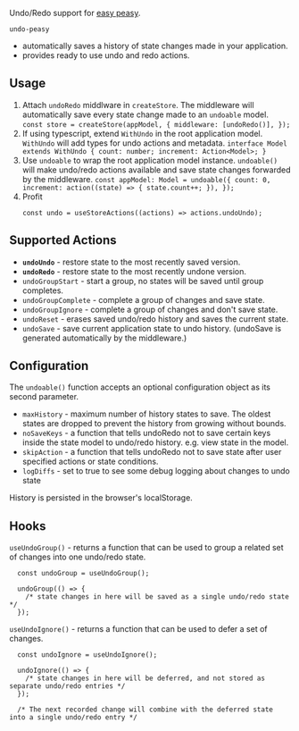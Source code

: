 Undo/Redo support for [easy peasy](https://easy-peasy.now.sh/).

`undo-peasy`

- automatically saves a history of state changes made in your application.
- provides ready to use undo and redo actions.

## Usage

1. Attach `undoRedo` middlware in `createStore`.
   The middleware will automatically save every state change made to an `undoable` model.
   `const store = createStore(appModel, { middleware: [undoRedo()], });`
1. If using typescript, extend `WithUndo` in the root application model.
   `WithUndo` will add types for undo actions and metadata.
   `interface Model extends WithUndo { count: number; increment: Action<Model>; }`
1. Use `undoable` to wrap the root application model instance.
   `undoable()` will make undo/redo actions available and save state changes forwarded by the middleware.
   `const appModel: Model = undoable({ count: 0, increment: action((state) => { state.count++; }), });`
1. Profit
   ```
   const undo = useStoreActions((actions) => actions.undoUndo);
   ```

## Supported Actions

- **`undoUndo`** - restore state to the most recently saved version.
- **`undoRedo`** - restore state to the most recently undone version.
- `undoGroupStart` - start a group, no states will be saved until group completes.
- `undoGroupComplete` - complete a group of changes and save state.
- `undoGroupIgnore` - complete a group of changes and don't save state.
- `undoReset` - erases saved undo/redo history and saves the current state.
- `undoSave` - save current application state to undo history.
  (undoSave is generated automatically by the middleware.)

## Configuration

The `undoable()` function accepts an optional configuration object as its second parameter.

- `maxHistory` - maximum number of history states to save. The oldest states are dropped to prevent the history from growing without bounds.
- `noSaveKeys` - a function that tells undoRedo not to save certain keys inside the state model
  to undo/redo history. e.g. view state in the model.
- `skipAction` - a function that tells undoRedo not to save state after user specified actions
  or state conditions.
- `logDiffs` - set to true to see some debug logging about changes to undo state

History is persisted in the browser's localStorage.

## Hooks

`useUndoGroup()` - returns a function that can be used to group a related set of changes into
one undo/redo state.

```
  const undoGroup = useUndoGroup();

  undoGroup(() => {
    /* state changes in here will be saved as a single undo/redo state */
  });
```

`useUndoIgnore()` - returns a function that can be used to defer a set of changes.

```
  const undoIgnore = useUndoIgnore();

  undoIgnore(() => {
    /* state changes in here will be deferred, and not stored as separate undo/redo entries */
  });

  /* The next recorded change will combine with the deferred state into a single undo/redo entry */
```

